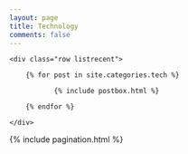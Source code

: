 ```yaml
---
layout: page
title: Technology
comments: false
---
```


<!-- Posts Index
================================================== -->
<section class="recent-posts" id="tech-archive">
    
    <div class="row listrecent">

        {% for post in site.categories.tech %}

               {% include postbox.html %}          

        {% endfor %}
        
    </div>
    
</section>

<!-- Pagination
================================================== -->
<div class="bottompagination">
	<div class="pointerup"><i class="fa fa-caret-up"></i></div>
	<span class="navigation" role="navigation">
	    {% include pagination.html %}
	</span>
</div>
